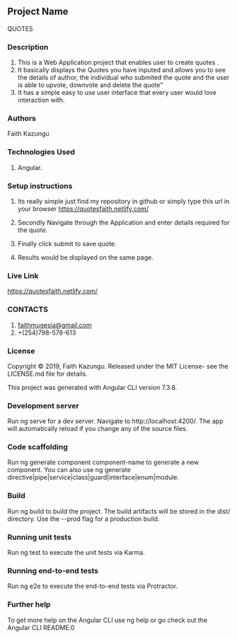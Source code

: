 ## Project Name
QUOTES

### Description
1. This is a Web Application project that enables user to create quotes .
2. It basically displays the Quotes you have inputed and allows you to see the details of author, the individual who submited the quote and the user is able to upvote, downvote and delete the quote"
3. It has a simple easy to use user interface that every user would love interaction with.  

### Authors
Faith Kazungu

### Technologies Used
1. Angular.

### Setup instructions
1. Its really simple just find my repository in github or simply type this url in your browser
https://quotesfaith.netlify.com/


2. Secondly Navigate through the Application and enter details required for the quote.
3. Finally click submit to save quote.
4. Results would be displayed on the same page.

### Live Link
https://quotesfaith.netlify.com/


### CONTACTS
1. faithmugesia@gmail.com
2. +(254)798-578-613

### License
Copyright © 2019, Faith Kazungu. Released under the MIT License- see the LICENSE.md file for details.

This project was generated with Angular CLI version 7.3.6.

### Development server
Run ng serve for a dev server. Navigate to http://localhost:4200/. The app will automatically reload if you change any of the source files.

### Code scaffolding
Run ng generate component component-name to generate a new component. You can also use ng generate directive|pipe|service|class|guard|interface|enum|module.

### Build
Run ng build to build the project. The build artifacts will be stored in the dist/ directory. Use the --prod flag for a production build.

### Running unit tests
Run ng test to execute the unit tests via Karma.

### Running end-to-end tests
Run ng e2e to execute the end-to-end tests via Protractor.

### Further help
To get more help on the Angular CLI use ng help or go check out the Angular CLI README.0